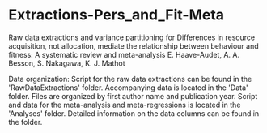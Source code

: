 # Extractions-Pers_and_Fit-Meta
Raw data extractions and variance partitioning for Differences in resource acquisition, not allocation, mediate the relationship between behaviour and fitness: A systematic review and meta-analysis
E. Haave-Audet, A. A. Besson, S. Nakagawa, K. J. Mathot

Data organization:
Script for the raw data extractions can be found in the 'RawDataExtractions' folder. Accompanying data is located in the 'Data' folder. Files are organized by first author name and publication year.
Script and data for the meta-analysis and meta-regressions is located in the 'Analyses' folder. Detailed information on the data columns can be found in the folder.  